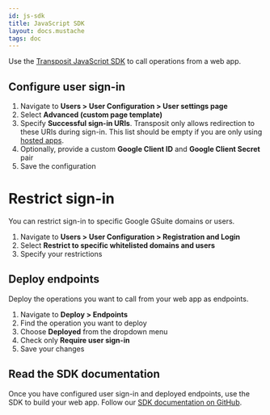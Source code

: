 ```yaml
---
id: js-sdk
title: JavaScript SDK
layout: docs.mustache
tags: doc
---
```


Use the [Transposit JavaScript SDK](https://github.com/transposit/transposit-js-sdk) to call operations from a web app.

## Configure user sign-in

1. Navigate to **Users &gt; User Configuration &gt; User settings page**
2. Select **Advanced (custom page template)**
3. Specify **Successful sign-in URIs**.
Transposit only allows redirection to these URIs during sign-in. This list should be empty if you are only using [hosted apps](/docs/building/hosted-apps).
4. Optionally, provide a custom **Google Client ID** and **Google Client Secret** pair
5. Save the configuration

# Restrict sign-in

You can restrict sign-in to specific Google GSuite domains or users.

1. Navigate to **Users &gt; User Configuration &gt; Registration and Login**
2. Select **Restrict to specific whitelisted domains and users**
3. Specify your restrictions

## Deploy endpoints

Deploy the operations you want to call from your web app as endpoints.

1. Navigate to **Deploy &gt; Endpoints**
2. Find the operation you want to deploy
3. Choose **Deployed** from the dropdown menu
4. Check only **Require user sign-in**
5. Save your changes

## Read the SDK documentation

Once you have configured user sign-in and deployed endpoints, use the SDK to build your web app. Follow our [SDK documentation on GitHub](https://github.com/transposit/transposit-js-sdk).
